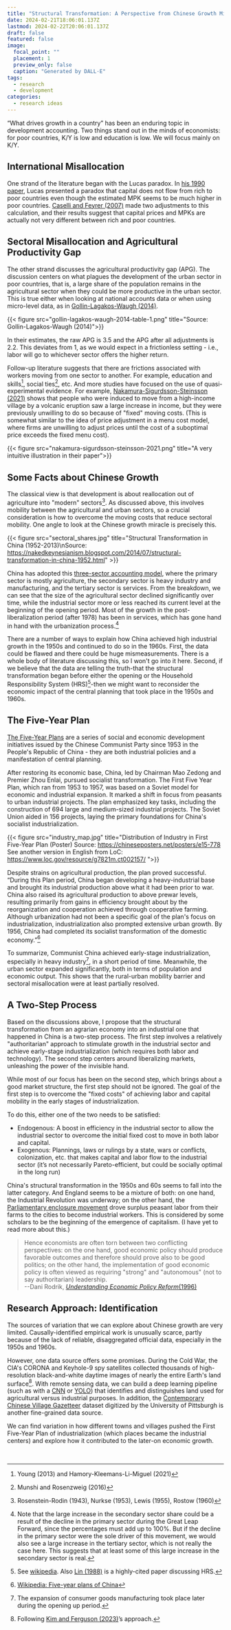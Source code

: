 ```yaml
---
title: "Structural Transformation: A Perspective from Chinese Growth Miracle"
date: 2024-02-21T18:06:01.137Z
lastmod: 2024-02-22T20:06:01.137Z
draft: false
featured: false
image:
  focal_point: ""
  placement: 1
  preview_only: false
  caption: "Generated by DALL·E"
tags:
  - research
  - development
categories:
  - research ideas
---
```


“What drives growth in a country” has been an enduring topic in development accounting. Two things stand out in the minds of economists: for poor countries, K/Y is low and education is low. We will focus mainly on K/Y.

## International Misallocation

One strand of the literature began with the Lucas paradox. In [his 1990 paper](https://www.jstor.org/stable/2006549), Lucas presented a paradox that capital does not flow from rich to poor countries even though the estimated MPK seems to be much higher in poor countries. [Caselli and Feyrer (2007)](https://personal.lse.ac.uk/casellif/papers/mpk.pdf) made two adjustments to this calculation, and their results suggest that capital prices and MPKs are actually not very different between rich and poor countries.

## Sectoral Misallocation and Agricultural Productivity Gap

The other strand discusses the agricultural productivity gap (APG). The discussion centers on what plagues the development of the urban sector in poor countries, that is, a large share of the population remains in the agricultural sector when they could be more productive in the urban sector. This is true either when looking at national accounts data or when using micro-level data, as in [Gollin-Lagakos-Waugh (2014)](https://www.nber.org/papers/w19628).


{{< figure src="gollin-lagakos-waugh-2014-table-1.png" title="Source: Gollin-Lagakos-Waugh (2014)">}}

In their estimates, the raw APG is 3.5 and the APG after all adjustments is 2.2. This deviates from 1, as we would expect in a frictionless setting - i.e., labor will go to whichever sector offers the higher return.

Follow-up literature suggests that there are frictions associated with workers moving from one sector to another. For example, education and skills[^1], social ties[^2], etc. And more studies have focused on the use of quasi-experimental evidence. For example, [Nakamura-Sigurdsson-Steinsson (2021)](https://eml.berkeley.edu/~enakamura/papers/giftofmoving.pdf) shows that people who were induced to move from a high-income village by a volcanic eruption saw a large increase in income, but they were previously unwilling to do so because of "fixed" moving costs. (This is somewhat similar to the idea of price adjustment in a menu cost model, where firms are unwilling to adjust prices until the cost of a suboptimal price exceeds the fixed menu cost).

[^1]: Young (2013) and Hamory-Kleemans-Li-Miguel (2021)
[^2]: Munshi and Rosenzweig (2016)



{{< figure src="nakamura-sigurdsson-steinsson-2021.png" title="A very intuitive illustration in their paper">}} 

## Some Facts about Chinese Growth

The classical view is that development is about reallocation out of agriculture into "modern" sectors[^3]. As discussed above, this involves mobility between the agricultural and urban sectors, so a crucial consideration is how to overcome the moving costs that reduce sectoral mobility. One angle to look at the Chinese growth miracle is precisely this.

[^3]: Rosenstein-Rodin (1943), Nurkse (1953), Lewis (1955), Rostow (1960)



{{< figure src="sectoral_shares.jpg" title="Structural Transformation in China (1952-2013)\nSource: https://nakedkeynesianism.blogspot.com/2014/07/structural-transformation-in-china-1952.html" >}}

China has adopted this [three-sector accounting model](https://en.wikipedia.org/wiki/Three-sector_model), where the primary sector is mostly agriculture, the secondary sector is heavy industry and manufacturing, and the tertiary sector is services. From the breakdown, we can see that the size of the agricultural sector declined significantly over time, while the industrial sector more or less reached its current level at the beginning of the opening period. Most of the growth in the post-liberalization period (after 1978) has been in services, which has gone hand in hand with the urbanization process.[^4]

[^4]: Note that the large increase in the secondary sector share could be a result of the decline in the primary sector during the Great Leap Forward, since the percentages must add up to 100%. But if the decline in the primary sector were the sole driver of this movement, we would also see a large increase in the tertiary sector, which is not really the case here. This suggests that at least some of this large increase in the secondary sector is real.

There are a number of ways to explain how China achieved high industrial growth in the 1950s and continued to do so in the 1960s. First, the data could be flawed and there could be huge mismeasurements. There is a whole body of literature discussing this, so I won't go into it here. Second, if we believe that the data are telling the truth-that the structural transformation began before either the opening or the Household Responsibility System (HRS)[^5]-then we might want to reconsider the economic impact of the central planning that took place in the 1950s and 1960s.

[^5]: See [wikipedia](https://en.wikipedia.org/wiki/Household_responsibility_system). Also [Lin (1988)](https://www.jstor.org/stable/1566543) is a highly-cited paper discussing HRS. 

## The Five-Year Plan

[The Five-Year Plans](https://en.wikipedia.org/wiki/Five-year_plans_of_China) are a series of social and economic development initiatives issued by the Chinese Communist Party since 1953 in the People's Republic of China - they are both industrial policies and a manifestation of central planning.

After restoring its economic base, China, led by Chairman Mao Zedong and Premier Zhou Enlai, pursued socialist transformation. The First Five Year Plan, which ran from 1953 to 1957, was based on a Soviet model for economic and industrial expansion. It marked a shift in focus from peasants to urban industrial projects. The plan emphasized key tasks, including the construction of 694 large and medium-sized industrial projects. The Soviet Union aided in 156 projects, laying the primary foundations for China's socialist industrialization.


{{< figure src="industry_map.jpg" title="Distribution of Industry in First Five-Year Plan (Poster) &#13;Source: https://chineseposters.net/posters/e15-778 &#13;See another version in English from LoC: https://www.loc.gov/resource/g7821m.ct002157/ ">}}

Despite strains on agricultural production, the plan proved successful. “During this Plan period, China began developing a heavy-industrial base and brought its industrial production above what it had been prior to war. China also raised its agricultural production to above prewar levels, resulting primarily from gains in efficiency brought about by the reorganization and cooperation achieved through cooperative farming. Although urbanization had not been a specific goal of the plan's focus on industrialization, industrialization also prompted extensive urban growth. By 1956, China had completed its socialist transformation of the domestic economy.”[^6]

[^6]: [Wikipedia: Five-year plans of China](https://en.wikipedia.org/wiki/Five-year_plans_of_China)

To summarize, Communist China achieved early-stage industrialization, especially in heavy industry[^7], in a short period of time. Meanwhile, the urban sector expanded significantly, both in terms of population and economic output. This shows that the rural-urban mobility barrier and sectoral misallocation were at least partially resolved. 

[^7]: The expansion of consumer goods manufacturing took place later during the opening up period. 

## A Two-Step Process

Based on the discussions above, I propose that the structural transformation from an agrarian economy into an industrial one that happened in China is a two-step process. The first step involves a relatively "authoritarian" approach to stimulate growth in the industrial sector and achieve early-stage industrialization (which requires both labor and technology). The second step centers around liberalizing markets, unleashing the power of the invisible hand. 

While most of our focus has been on the second step, which brings about a good market structure, the first step should not be ignored. The goal of the first step is to overcome the "fixed costs" of achieving labor and capital mobility in the early stages of industrialization.

To do this, either one of the two needs to be satisfied:  
- Endogenous: A boost in efficiency in the industrial sector to allow the industrial sector to overcome the initial fixed cost to move in both labor and capital. 
- Exogenous: Plannings, laws or rulings by a state, wars or conflicts, colonization, etc. that makes capital and labor flow to the industrial sector (it’s not necessarily Pareto-efficient, but could be socially optimal in the long run)

China's structural transformation in the 1950s and 60s seems to fall into the latter category. And England seems to be a mixture of both: on one hand, the Industrial Revolution was underway; on the other hand, the [Parliamentary enclosure movement](https://en.wikipedia.org/wiki/Enclosure) drove surplus peasant labor from their farms to the cities to become industrial workers. This is considered by some scholars to be the beginning of the emergence of capitalism. (I have yet to read more about this.)

> Hence economists are often torn between two conflicting perspectives: on the one hand, good economic policy should produce favorable outcomes and therefore should prove also to be good politics; on the other hand, the implementation of good economic policy is often viewed as requiring "strong" and "autonomous" (not to say authoritarian) leadership.  
> --Dani Rodrik, [_Understanding Economic Policy Reform_(1996)](https://www.jstor.org/stable/2729408)

## Research Approach: Identification

The sources of variation that we can explore about Chinese growth are very limited. Causally-identified empirical work is unusually scarce, partly because of the lack of reliable, disaggregated official data, especially in the 1950s and 1960s. 

However, one data source offers some promises. During the Cold War, the CIA's CORONA and Keyhole-9 spy satellites collected thousands of high-resolution black-and-white daytime images of nearly the entire Earth's land surface[^8]. With remote sensing data, we can build a deep learning pipeline (such as with a [CNN](https://arxiv.org/abs/1910.12023) or [YOLO](https://arxiv.org/abs/1506.02640)) that identifies and distinguishes land used for agricultural versus industrial purposes. In addition, the [Contemporary Chinese Village Gazetteer](https://www.chinesevillagedata.library.pitt.edu/) dataset digitized by the University of Pittsburgh is another fine-grained data source.

We can find variation in how different towns and villages pushed the First Five-Year Plan of industrialization (which places became the industrial centers) and explore how it contributed to the later-on economic growth. 

[^8]: Following [Kim and Ferguson (2023)](https://oliverwkim.com/papers/oliver_kim_JMP.pdf)’s approach. 

<br>




